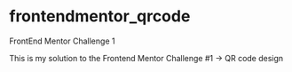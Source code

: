 # frontendmentor_qrcode
FrontEnd Mentor Challenge 1

This is my solution to the Frontend Mentor Challenge #1 -> QR code design
